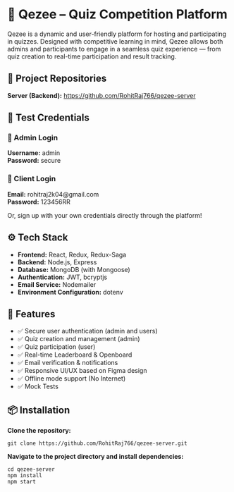 
  <h1>🌟 Qezee – Quiz Competition Platform</h1>
  <p>
    Qezee is a dynamic and user-friendly platform for hosting and participating in quizzes. 
    Designed with competitive learning in mind, Qezee allows both admins and participants 
    to engage in a seamless quiz experience — from quiz creation to real-time participation 
    and result tracking.
  </p>

  <h2>🔗 Project Repositories</h2>
  <p>
    <strong>Server (Backend):</strong> 
    <a href="https://github.com/RohitRaj766/qezee-server" target="_blank">
      https://github.com/RohitRaj766/qezee-server
    </a>
  </p>

  <h2>🧪 Test Credentials</h2>

  <h3>🔐 Admin Login</h3>
  <p>
    <strong>Username:</strong> admin <br>
    <strong>Password:</strong> secure
  </p>

  <h3>👤 Client Login</h3>
  <p>
    <strong>Email:</strong> rohitraj2k04@gmail.com <br>
    <strong>Password:</strong> 123456RR
  </p>
  <p>
    Or, sign up with your own credentials directly through the platform!
  </p>

  <h2>⚙️ Tech Stack</h2>
  <ul>
    <li><strong>Frontend:</strong> React, Redux, Redux-Saga</li>
    <li><strong>Backend:</strong> Node.js, Express</li>
    <li><strong>Database:</strong> MongoDB (with Mongoose)</li>
    <li><strong>Authentication:</strong> JWT, bcryptjs</li>
    <li><strong>Email Service:</strong> Nodemailer</li>
    <li><strong>Environment Configuration:</strong> dotenv</li>
  </ul>

  <h2>🚀 Features</h2>
  <ul>
    <li>✅ Secure user authentication (admin and users)</li>
    <li>✅ Quiz creation and management (admin)</li>
    <li>✅ Quiz participation (user)</li>
    <li>✅ Real-time Leaderboard & Openboard</li>
    <li>✅ Email verification & notifications</li>
    <li>✅ Responsive UI/UX based on Figma design</li>
    <li>✅ Offline mode support (No Internet)</li>
    <li>✅ Mock Tests</li>
  </ul>

  <h2>📦 Installation</h2>
  <p><strong>Clone the repository:</strong></p>
  <pre><code>git clone https://github.com/RohitRaj766/qezee-server.git</code></pre>

  <p><strong>Navigate to the project directory and install dependencies:</strong></p>
  <pre><code>cd qezee-server
npm install
npm start</code></pre>
